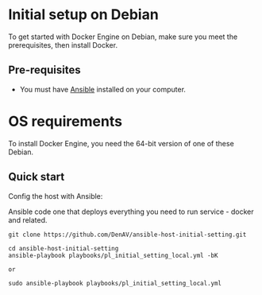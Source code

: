 # Initial setup on Debian

To get started with Docker Engine on Debian, make sure you meet the prerequisites, then install Docker.

## Pre-requisites

* You must have [Ansible](https://docs.ansible.com/ansible/latest/installation_guide/intro_installation.html) installed on your computer.

# OS requirements
To install Docker Engine, you need the 64-bit version of one of these Debian.

## Quick start

Config the host with Ansible:

Ansible code one that deploys everything you need to run service - docker and related.
```shell
git clone https://github.com/DenAV/ansible-host-initial-setting.git

cd ansible-host-initial-setting
ansible-playbook playbooks/pl_initial_setting_local.yml -bK

or 

sudo ansible-playbook playbooks/pl_initial_setting_local.yml
```
